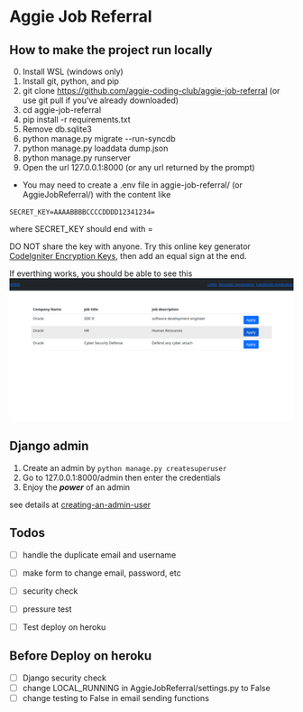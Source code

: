 # Aggie Job Referral

## How to make the project run locally
0. Install WSL (windows only)
1. Install git, python, and pip
2. git clone https://github.com/aggie-coding-club/aggie-job-referral (or use git pull if you've already downloaded)
3. cd aggie-job-referral
4. pip install -r requirements.txt
5. Remove db.sqlite3
6. python manage.py migrate --run-syncdb
7. python manage.py loaddata dump.json
8. python manage.py runserver
9. Open the url 127.0.0.1:8000 (or any url returned by the prompt)

* You may need to create a .env file in  aggie-job-referral/ (or AggieJobReferral/) with the content like
```
SECRET_KEY=AAAABBBBCCCCDDDD12341234=
```
where SECRET_KEY should end with =

 DO NOT share the key with anyone.
Try this online key generator [CodeIgniter Encryption Keys](https://randomkeygen.com/#ci_key), then add an equal sign at the end.

If everthing works, you should be able to see this
![](assets/demo_screenshot.png)


## Django admin
1. Create an admin by `python manage.py createsuperuser`
2. Go to 127.0.0.1:8000/admin then enter the credentials
3. Enjoy the ***power*** of an admin

see details at [creating-an-admin-user](https://docs.djangoproject.com/en/4.0/intro/tutorial02/#creating-an-admin-user)


## Todos
- [ ] handle the duplicate email and username
- [ ] make form to change email, password, etc
- [ ] security check
- [ ] pressure test
- [ ] Test deploy on heroku


## **Before Deploy on heroku**
- [ ] Django security check
- [ ] change LOCAL_RUNNING in AggieJobReferral/settings.py to False
- [ ] change testing to False in email sending functions